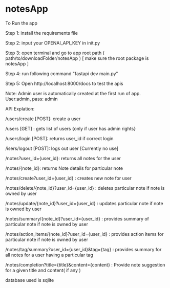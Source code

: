 # notesApp
To Run the app

Step 1: install the requirements file

Step 2: input your OPENAI_API_KEY in init.py

Step 3: open terminal and go to app root path ( path/to/downloadFolder/notesApp ) [ make sure the root package is notesApp ]

Step 4: run following command "fastapi dev main.py"

Step 5: Open http://localhost:8000/docs to test the apis

Note: Admin user is automatically created at the first run of app. User:admin, pass: admin

API Explation: 

/users/create [POST]: create a user

/users [GET] : gets list of users {only if user has admin rights}

/users/login [POST]: returns user_id if correct login

/isers/logout [POST]: logs out user [Currently no use]


/notes?user_id={user_id}: returns all notes for the user

/notes/{note_id}: returns Note details for particular note

/notes/create?user_id={user_id} : creates new note for user

/notes/delete/{note_id}?user_id={user_id} : deletes particular note if note is owned by user

/notes/update/{note_id}?user_id={user_id} : updates particular note if note is owned by user

/notes/summary/{note_id}?user_id={user_id} : provides summary of particular note if note is owned by user

/notes/action_items/{note_id}?user_id={user_id} : provides action items for particular note if note is owned by user

/notes/tag/summary?user_id={user_id}&tag={tag} : provides summary for all notes for a user having a particular tag 

/notes/completion?title={title}&content={content} : Provide note suggestion for a given title and content( if any )


database used is sqlite

